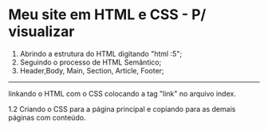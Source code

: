 # Meu site em HTML e CSS - P/ visualizar 


1. Abrindo a estrutura do HTML digitando "html :5";
2. Seguindo o processo de HTML Semântico;
3. Header,Body, Main, Section, Article, Footer;

------------------------------------------------------

linkando o HTML com o CSS colocando a tag "link" no arquivo index.

1.2 Criando o CSS para a página principal e copiando para as demais páginas com conteúdo. 